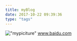 ```yaml
---
title: myBlog
date: 2017-10-22 09:39:36
type: "tags"
---
```


!["mypiciture"](/upload/myico.jpeg)
www.baidu.com

